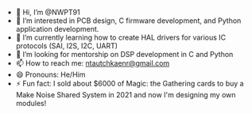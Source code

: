 - 👋 Hi, I’m @NWPT91
- 👀 I’m interested in PCB design, C firmware development, and Python application development.
- 🌱 I’m currently learning how to create HAL drivers for various IC protocols (SAI, I2S, I2C, UART)
- 💞️ I’m looking for mentorship on DSP development in C and Python
- 📫 How to reach me: ntautchkaenr@gmail.com
- 😄 Pronouns: He/Him
- ⚡ Fun fact: I sold about $6000 of Magic: the Gathering cards to buy a Make Noise Shared System in 2021 and now I'm designing my own modules!

<!---
NWPT91/NWPT91 is a ✨ special ✨ repository because its `README.md` (this file) appears on your GitHub profile.
You can click the Preview link to take a look at your changes.
--->
